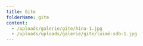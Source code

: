 ```yaml
---
title: Gite
folderName: gite
content:
  - /uploads/galerie/gite/hina-1.jpg
  - /uploads/uploads/galerie/gite/luimë-sdb-1.jpg
---
```

